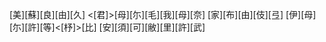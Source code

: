 [美][蘇][良][由][久] <[君]>[母][尓][毛][我][母][奈] [家][布][由][伎][弖] [伊][母][尓][許][等]<[杼]>[比] [安][須][可][敝][里][許][武]
